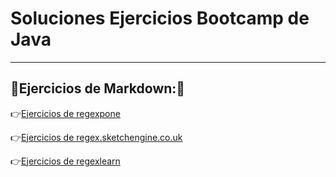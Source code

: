 # Soluciones Ejercicios Bootcamp de Java
---
## 📖Ejercicios de Markdown:📖

👉[Ejercicios de regexpone](https://github.com/DavidBernalGonzalez/SolucionesEjerciciosBootcampJava/blob/main/1.%20Regexp/regexpone/markdown.md)  

👉[Ejercicios de regex.sketchengine.co.uk](https://github.com/DavidBernalGonzalez/SolucionesEjerciciosBootcampJava/blob/main/1.%20Regexp/regex.sketchengine.co.uk/mardkown.md)  

👉[Ejercicios de regexlearn](https://github.com/DavidBernalGonzalez/SolucionesEjerciciosBootcampJava/blob/main/1.%20Regexp/regexpone/markdown.md)  


